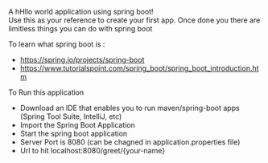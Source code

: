 A hHllo world application using spring boot!<br> 
Use this as your reference to create your first app. Once done you there are limitless things you can do with spring boot<br>

To learn what spring boot is : 
- https://spring.io/projects/spring-boot
- https://www.tutorialspoint.com/spring_boot/spring_boot_introduction.htm

To Run this application<br>

- Download an IDE that enables you to run maven/spring-boot apps (Spring Tool Suite, IntelliJ, etc)
- Import the Spring Boot Application
- Start the spring boot application
- Server Port is 8080 (can be chagned in application.properties file)
- Url to hit localhost:8080/greet/{your-name}
